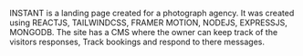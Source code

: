 INSTANT is a landing page created for a photograph agency.
It was created using REACTJS, TAILWINDCSS, FRAMER MOTION, NODEJS, EXPRESSJS, MONGODB.
The site has a CMS where the owner can keep track of the visitors responses,
Track bookings and respond to there messages.
